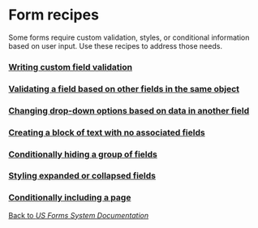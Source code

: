 # Form recipes

Some forms require custom validation, styles, or conditional information based on user input. Use these recipes to address those needs.

### [Writing custom field validation](form-recipes/writing-custom-field-validation.md)

### [Validating a field based on other fields in the same object](form-recipes/validating-a-field-based-on-other-fields-in-the-same-object.md)

### [Changing drop-down options based on data in another field](form-recipes/changing-drop-down-options-based-on-data-in-another-field.md)

### [Creating a block of text with no associated fields](form-recipes/creating-a-block-of-text-with-no-associated-fields.md)

### [Conditionally hiding a group of fields](form-recipes/conditionally-hiding-a-group-of-fields.md)

### [Styling expanded or collapsed fields](form-recipes/styling-expanded-or-collapsed-fields.md)

### [Conditionally including a page](form-recipes/conditionally-including-a-page.md)

[Back to *US Forms System Documentation*](/docs/README.md)

